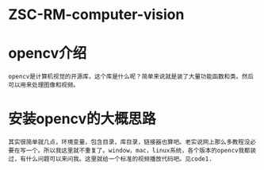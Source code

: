 # ZSC-RM-computer-vision


# opencv介绍
    opencv是计算机视觉的开源库，这个库是什么呢？简单来说就是装了大量功能函数和类。然后可以用来处理图像和视频。

# 安装opencv的大概思路
    其实很简单就几点，环境变量，包含目录，库目录，链接器也算吧。老实说网上那么多教程没必要在写一个。所以我这里就不重复了。window，mac，linux系统，各个版本的opencv我都装过，有什么问题可以来问我。这里就给一个标准的视频播放代码吧。见code1.
